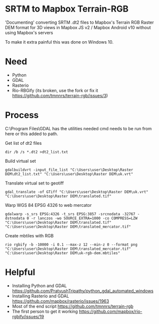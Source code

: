 # SRTM to Mapbox Terrain-RGB
'Documenting' converting SRTM .dt2 files to Mapbox's Terrain RGB Raster DEM format for 3D views in Mapbox JS v2 / Mapbox Android v10 without using Mapbox's servers

To make it extra painful this was done on Windows 10.

# Need
- Python
- GDAL
- Rasterio
- Rio-RBGify (its broken, use the fork or fix it https://github.com/tmnnrs/terrain-rgb/issues/3)

# Process

C:\Program Files\GDAL has the utilities needed cmd needs to be run from here or this added to path.

Get list of dt2 files

`dir /b /s *.dt2 >dt2_list.txt`

Build virtual set

`gdalbuildvrt -input_file_list "C:\Users\user\Desktop\Raster DEM\dt2_list.txt" "C:\Users\user\Desktop\Raster DEM\uk.vrt"`

Translate virtual set to geotiff

`gdal_translate -of GTiff "C:\Users\user\Desktop\Raster DEM\uk.vrt" "C:\Users\user\Desktop\Raster DEM\translated.tif"`

Warp WGS 84 EPSG 4326 to web mercator

`gdalwarp -s_srs EPSG:4326 -t_srs EPSG:3857 -srcnodata -32767 -dstnodata 0 -r lanczos -wo SOURCE_EXTRA=1000 -co COMPRESS=LZW "C:\Users\user\Desktop\Raster DEM\translated.tif" "C:\Users\user\Desktop\Raster DEM\translated_mercator.tif"`

Create mbtiles with RGB

`rio rgbify -b -10000 -i 0.1 --max-z 12 --min-z 0 --format png "C:\Users\user\Desktop\Raster DEM\translated_mercator.tif" "C:\Users\user\Desktop\Raster DEM\uk-rgb-dem.mbtiles"`

# Helpful
- Installing Python and GDAL https://github.com/PratyushTripathy/python_gdal_automated_windows
- Installing Rasterio and GDAL https://github.com/mapbox/rasterio/issues/1963
- Most of the end script https://github.com/tmnnrs/terrain-rgb
- The first person to get it working https://github.com/mapbox/rio-rgbify/issues/19
